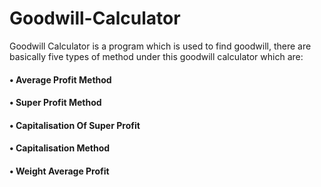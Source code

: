 # Goodwill-Calculator
Goodwill Calculator is a program which is used to find goodwill, there are basically five types of method under this goodwill calculator which are: 

#### • Average Profit Method
#### • Super Profit Method
#### • Capitalisation Of Super Profit
#### • Capitalisation Method
#### • Weight Average Profit
